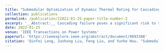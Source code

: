 ```yaml
---
title: "Submodular Optimization of Dynamic Thermal Rating for Cascading Failure Risk Mitigation Considering Braess Paradox"
collection: publications
permalink: /publication/22022-01-25-paper-title-number-2
excerpt: '__Abstract:__ Cascading failure poses a significant risk to society. One approach to mitigate failure risk is through dynamic thermal rating (DTR) sensor, placed in transmission lines to achieve both risk mitigation and investment postponement of new lines.'
date: 2022-01-25
venue: 'IEEE Transactions on Power Systems'
paperurl: 'https://ieeexplore.ieee.org/abstract/document/9893388'
citation: 'Qinfei Long, Junhong Liu, Feng Liu, and Yunhe Hou. "Submodular Optimization of Dynamic Thermal Rating for Cascading Failure Risk Mitigation Considering Braess Paradox." IEEE Transactions on Power Systems (2022).'
---
```


